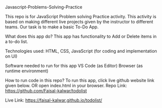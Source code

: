Javascript-Problems-Solving-Practice

This repo is for JavaScript Problem solving Practice activity.
This activity is based on making different live projects given by the instructor to different teams.
Our task is to make a basic To-Do App.


What does this app do?
This app has functionality to Add or Delete items in a to-do list.

Technologies used:
HTML, CSS, JavaScript (for coding and implementation on UI)

Software needed to run for this app
VS Code (as Editor)
Browser (as runtime environment)

How to run code in this repo?
To run this app, click live github website link given below. OR
open index.html in your browser.
Repo Link:
https://github.com/Faisal-kalwar/todolist

Live Link:
 https://faisal-kalwar.github.io/todolist/

